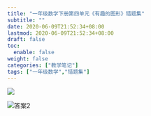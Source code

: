 ```yaml
---
title: "一年级数学下册第四单元《有趣的图形》错题集"
subtitle: ""
date: 2020-06-09T21:52:34+08:00
lastmod: 2020-06-09T21:52:34+08:00
draft: false
toc:
  enable: false
weight: false
categories: ["教学笔记"]
tags: ["一年级数学","错题集"]
---
```


![](https://gitee.com/iwyang/pics/raw/master/20200609215949.jpg)

![答案2](https://gitee.com/iwyang/pics/raw/master/20200609215950.jpg)